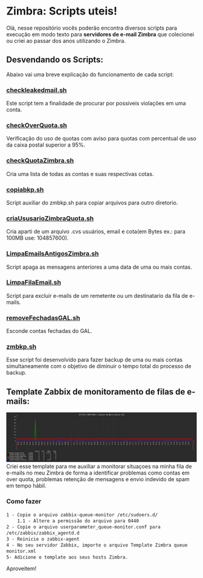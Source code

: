 # Zimbra: Scripts uteis!

Olá, nesse repositório vocês poderão encontra diversos scripts para execução em modo texto para **servidores de e-mail Zimbra** que colecionei ou criei ao passar dos anos utilizando o Zimbra. 


## Desvendando os Scripts:
Abaixo vai uma breve explicação do funcionamento de cada  script:

### [checkleakedmail.sh](https://github.com/craussferraz/Zimbra-utils/blob/master/checkleakedmail.sh)

Este script tem a finalidade de procurar por possiveis violações em uma conta.

### [checkOverQuota.sh](https://github.com/craussferraz/Zimbra-utils/blob/master/checkOverQuota.sh)

Verificação do uso de quotas com aviso para quotas com percentual de uso da caixa postal superior a 95%.
### [checkQuotaZimbra.sh](https://github.com/craussferraz/Zimbra-utils/blob/master/checkquotaZimbra.sh) 

Cria uma lista de todas as contas e suas respectivas cotas.

### [copiabkp.sh](https://github.com/craussferraz/Zimbra-utils/blob/master/copiabkp.sh)

Script auxiliar do zmbkp.sh para copiar arquivos para outro diretorio.

### [criaUsusarioZimbraQuota.sh](https://github.com/craussferraz/Zimbra-utils/blob/master/criaUsuarioZimbraCota.sh)

Cria aparti de um arquivo .cvs usuários, email e cota(em Bytes ex.: para 100MB use: 104857600).

### [LimpaEmailsAntigosZimbra.sh](https://github.com/craussferraz/Zimbra-utils/blob/master/LimpaEmailsAntigosZimbra.sh)

Script apaga as mensagens anteriores a uma data de uma ou mais contas.

### [LimpaFilaEmail.sh](https://github.com/craussferraz/Zimbra-utils/blob/master/LimpaFilaEmail.sh) 

Script para excluir e-mails de um remetente ou um destinatario da fila de e-mails.

### [removeFechadasGAL.sh](https://github.com/craussferraz/Zimbra-utils/blob/master/removeFechadasGAL.sh)

Esconde contas fechadas do GAL.

### [zmbkp.sh](https://github.com/craussferraz/Zimbra-utils/blob/master/zmbkp.sh)

Esse script foi desenvolvido para fazer backup de uma ou mais contas simultaneamente com o objetivo de diminuir o tempo total do processo de backup.


## Template Zabbix de monitoramento de filas de e-mails:

![alt_text](https://github.com/craussferraz/Zimbra-utils/blob/master/zabbix-3.4-zimbra/graph.png)
Criei esse template para me auxiliar a monitorar situaçoes na minha fila de e-mails no meu Zimbra de forma a identificar problemas como contas em over quota, problemas retenção de mensagens e envio indevido de spam em tempo hábil.

### Como fazer

	1 - Copie o arquivo zabbix-queue-monitor /etc/sudoers.d/
	    1.1 - Altere a permissão do arquivo para 0440
	2 - Copie o arquivo userparameter_queue-monitor.conf para /etc/zabbix/zabbix_agentd.d
	3 - Reinicie o zabbix-agent
	4 - No seu servidor Zabbix, importe o arquivo Template Zimbra queue monitor.xml
	5- Adicione o template aos seus hosts Zimbra.

Aproveitem!

